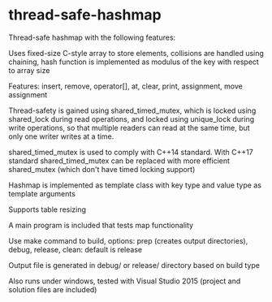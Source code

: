 # thread-safe-hashmap
Thread-safe hashmap with the following features:

Uses fixed-size C-style array to store elements, collisions are handled using chaining, hash function is implemented as modulus of the key with respect to array size

Features: insert, remove, operator[], at, clear, print, assignment, move assignment

Thread-safety is gained using shared_timed_mutex, which is locked using shared_lock during read operations, and locked using unique_lock during write operations,
so that multiple readers can read at the same time, but only one writer writes at a time.

shared_timed_mutex is used to comply with C++14 standard. With C++17 standard shared_timed_mutex can be replaced with more efficient shared_mutex (which don't have timed locking support)

Hashmap is implemented as template class with key type and value type as template arguments

Supports table resizing

A main program is included that tests map functionality

Use make command to build, options: prep (creates output directories), debug, release, clean: default is release

Output file is generated in debug/ or release/ directory based on build type

Also runs under windows, tested with Visual Studio 2015 (project and solution files are included)
